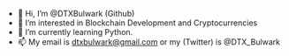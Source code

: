 - 👋 Hi, I’m @DTXBulwark (Github)
- 👀 I’m interested in Blockchain Development and Cryptocurrencies
- 🌱 I’m currently learning Python.
- 📫 My email is dtxbulwark@gmail.com or my (Twitter) is @DTX_Bulwark
